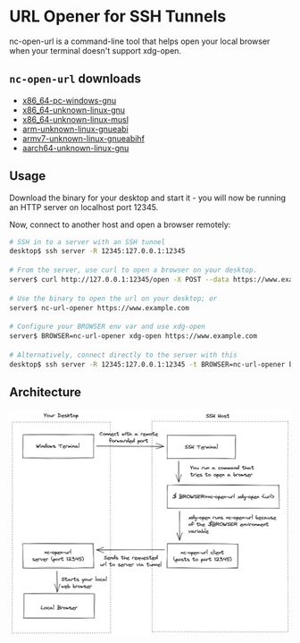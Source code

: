 # URL Opener for SSH Tunnels

nc-open-url is a command-line tool that helps open your local browser when
your terminal doesn't support xdg-open.

## `nc-open-url` downloads

- [x86_64-pc-windows-gnu](https://misterjoshua.github.io/nc-url-opener/downloads/nc-url-opener-x86_64-pc-windows-gnu.zip)
- [x86_64-unknown-linux-gnu](https://misterjoshua.github.io/nc-url-opener/downloads/nc-url-opener-x86_64-unknown-linux-gnu.zip)
- [x86_64-unknown-linux-musl](https://misterjoshua.github.io/nc-url-opener/downloads/nc-url-opener-x86_64-unknown-linux-musl.zip)
- [arm-unknown-linux-gnueabi](https://misterjoshua.github.io/nc-url-opener/downloads/nc-url-opener-arm-unknown-linux-gnueabi.zip)
- [armv7-unknown-linux-gnueabihf](https://misterjoshua.github.io/nc-url-opener/downloads/nc-url-opener-armv7-unknown-linux-gnueabihf.zip)
- [aarch64-unknown-linux-gnu](https://misterjoshua.github.io/nc-url-opener/downloads/nc-url-opener-aarch64-unknown-linux-gnu.zip)


## Usage

Download the binary for your desktop and start it - you will now be running an
HTTP server on localhost port 12345.

Now, connect to another host and open a browser remotely:

```sh
# SSH in to a server with an SSH tunnel
desktop$ ssh server -R 12345:127.0.0.1:12345

# From the server, use curl to open a browser on your desktop.
server$ curl http://127.0.0.1:12345/open -X POST --data https://www.example.com

# Use the binary to open the url on your desktop; or
server$ nc-url-opener https://www.example.com

# Configure your BROWSER env var and use xdg-open
server$ BROWSER=nc-url-opener xdg-open https://www.example.com

# Alternatively, connect directly to the server with this
desktop$ ssh server -R 12345:127.0.0.1:12345 -t BROWSER=nc-url-opener bash
```

## Architecture

![Architecture Diagram](docs/architecture.excalidraw.png)

